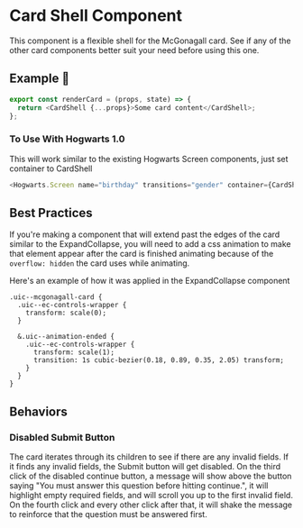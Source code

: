 # Card Shell Component

This component is a flexible shell for the McGonagall card. See if any of the other card components better suit your need before using this one.

## Example 🚀

```javascript
export const renderCard = (props, state) => {
  return <CardShell {...props}>Some card content</CardShell>;
};
```

### To Use With Hogwarts 1.0

This will work similar to the existing Hogwarts Screen components, just set container to CardShell

```javascript
<Hogwarts.Screen name="birthday" transitions="gender" container={CardShell} />
```

## Best Practices

If you're making a component that will extend past the edges of the card similar to the ExpandCollapse, you will need to add a css animation to make that element appear after the card is finished animating because of the `overflow: hidden` the card uses while animating.

Here's an example of how it was applied in the ExpandCollapse component

```
.uic--mcgonagall-card {
  .uic--ec-controls-wrapper {
    transform: scale(0);
  }

  &.uic--animation-ended {
    .uic--ec-controls-wrapper {
      transform: scale(1);
      transition: 1s cubic-bezier(0.18, 0.89, 0.35, 2.05) transform;
    }
  }
}
```

## Behaviors

### Disabled Submit Button

The card iterates through its children to see if there are any invalid fields. If it finds any invalid fields, the Submit button will get disabled. On the third click of the disabled continue button, a message will show above the button saying "You must answer this question before hitting continue.", it will highlight empty required fields, and will scroll you up to the first invalid field. On the fourth click and every other click after that, it will shake the message to reinforce that the question must be answered first.
